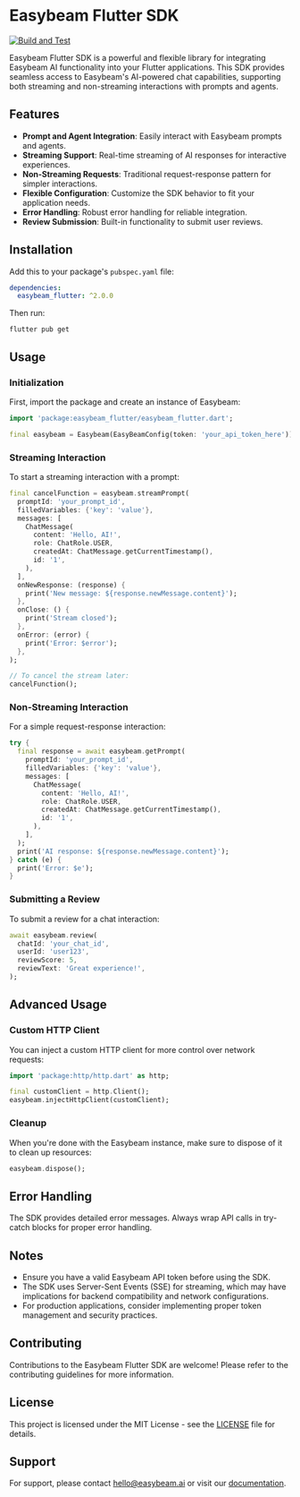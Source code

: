 # Easybeam Flutter SDK

[![Build and Test](https://github.com/easybeamai/easybeam_flutter/actions/workflows/ci.yml/badge.svg)](https://github.com/easybeamai/easybeam_flutter/actions)

Easybeam Flutter SDK is a powerful and flexible library for integrating Easybeam AI functionality into your Flutter applications. This SDK provides seamless access to Easybeam's AI-powered chat capabilities, supporting both streaming and non-streaming interactions with prompts and agents.

## Features

- **Prompt and Agent Integration**: Easily interact with Easybeam prompts and agents.
- **Streaming Support**: Real-time streaming of AI responses for interactive experiences.
- **Non-Streaming Requests**: Traditional request-response pattern for simpler interactions.
- **Flexible Configuration**: Customize the SDK behavior to fit your application needs.
- **Error Handling**: Robust error handling for reliable integration.
- **Review Submission**: Built-in functionality to submit user reviews.

## Installation

Add this to your package's `pubspec.yaml` file:

```yaml
dependencies:
  easybeam_flutter: ^2.0.0
```

Then run:

```
flutter pub get
```

## Usage

### Initialization

First, import the package and create an instance of Easybeam:

```dart
import 'package:easybeam_flutter/easybeam_flutter.dart';

final easybeam = Easybeam(EasyBeamConfig(token: 'your_api_token_here'));
```

### Streaming Interaction

To start a streaming interaction with a prompt:

```dart
final cancelFunction = easybeam.streamPrompt(
  promptId: 'your_prompt_id',
  filledVariables: {'key': 'value'},
  messages: [
    ChatMessage(
      content: 'Hello, AI!',
      role: ChatRole.USER,
      createdAt: ChatMessage.getCurrentTimestamp(),
      id: '1',
    ),
  ],
  onNewResponse: (response) {
    print('New message: ${response.newMessage.content}');
  },
  onClose: () {
    print('Stream closed');
  },
  onError: (error) {
    print('Error: $error');
  },
);

// To cancel the stream later:
cancelFunction();
```

### Non-Streaming Interaction

For a simple request-response interaction:

```dart
try {
  final response = await easybeam.getPrompt(
    promptId: 'your_prompt_id',
    filledVariables: {'key': 'value'},
    messages: [
      ChatMessage(
        content: 'Hello, AI!',
        role: ChatRole.USER,
        createdAt: ChatMessage.getCurrentTimestamp(),
        id: '1',
      ),
    ],
  );
  print('AI response: ${response.newMessage.content}');
} catch (e) {
  print('Error: $e');
}
```

### Submitting a Review

To submit a review for a chat interaction:

```dart
await easybeam.review(
  chatId: 'your_chat_id',
  userId: 'user123',
  reviewScore: 5,
  reviewText: 'Great experience!',
);
```

## Advanced Usage

### Custom HTTP Client

You can inject a custom HTTP client for more control over network requests:

```dart
import 'package:http/http.dart' as http;

final customClient = http.Client();
easybeam.injectHttpClient(customClient);
```

### Cleanup

When you're done with the Easybeam instance, make sure to dispose of it to clean up resources:

```dart
easybeam.dispose();
```

## Error Handling

The SDK provides detailed error messages. Always wrap API calls in try-catch blocks for proper error handling.

## Notes

- Ensure you have a valid Easybeam API token before using the SDK.
- The SDK uses Server-Sent Events (SSE) for streaming, which may have implications for backend compatibility and network configurations.
- For production applications, consider implementing proper token management and security practices.

## Contributing

Contributions to the Easybeam Flutter SDK are welcome! Please refer to the contributing guidelines for more information.

## License

This project is licensed under the MIT License - see the [LICENSE](LICENSE) file for details.

## Support

For support, please contact hello@easybeam.ai or visit our [documentation](https://docs.easybeam.ai).
